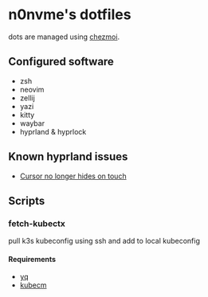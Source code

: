 # n0nvme's dotfiles

dots are managed using [chezmoi](https://www.chezmoi.io/).

## Configured software
- zsh
- neovim
- zellij
- yazi
- kitty
- waybar
- hyprland & hyprlock

## Known hyprland issues
- [Cursor no longer hides on touch](https://github.com/hyprwm/Hyprland/issues/6724)

## Scripts
### fetch-kubectx
pull k3s kubeconfig using ssh and add to local kubeconfig

#### Requirements
- [yq](https://github.com/mikefarah/yq)
- [kubecm](https://github.com/sunny0826/kubecm)
